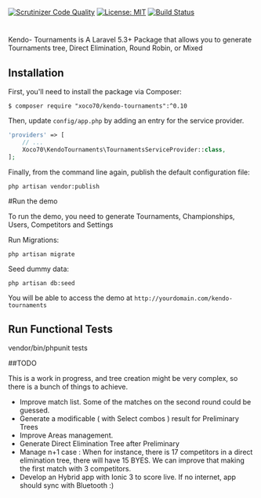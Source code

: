 [![Scrutinizer Code Quality](https://scrutinizer-ci.com/g/xoco70/kendo-tournaments/badges/quality-score.png?b=master)](https://scrutinizer-ci.com/g/xoco70/kendo-tournaments/?branch=master)
[![License: MIT](https://img.shields.io/badge/License-MIT-brightgreen.svg?style=flat-square)](https://opensource.org/licenses/MIT)
[![Build Status](https://scrutinizer-ci.com/g/xoco70/kendo-tournaments/badges/build.png?b=master)](https://scrutinizer-ci.com/g/xoco70/kendo-tournaments/badges/build.png?b=master)

# 

Kendo- Tournaments is A Laravel 5.3+ Package that allows you to generate Tournaments tree, Direct Elimination, Round Robin, or Mixed   

## Installation

First, you'll need to install the package via Composer:

```shell
$ composer require "xoco70/kendo-tournaments":^0.10
```

Then, update `config/app.php` by adding an entry for the service provider.

```php
'providers' => [
    // ...
    Xoco70\KendoTournaments\TournamentsServiceProvider::class,
];
```

Finally, from the command line again, publish the default configuration file:

```shell
php artisan vendor:publish
```

#Run the demo

To run the demo, you need to generate Tournaments, Championships, Users, Competitors and Settings

Run Migrations:
```shell
php artisan migrate
```

Seed dummy data:
```shell
php artisan db:seed
```

You will be able to access the demo at `http://yourdomain.com/kendo-tournaments`


## Run Functional Tests

vendor/bin/phpunit tests

##TODO

This is a work in progress, and tree creation might be very complex, so there is a bunch of things to achieve.  

- Improve match list. Some of the matches on the second round could be guessed.
- Generate a modificable ( with Select combos ) result for Preliminary Trees
- Improve Areas management. 
- Generate Direct Elimination Tree after Preliminary 
- Manage n+1 case : When for instance, there is 17 competitors in a direct elimination tree, there will have 15 BYES.
 We can improve that making the first match with 3 competitors.
- Develop an Hybrid app with Ionic 3 to score live. If no internet, app should sync with Bluetooth :)


 